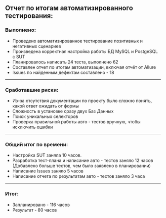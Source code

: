 ## Отчет по итогам автоматизированного тестирования:

### Выполнено:

* Проведено автоматизированное тестирование позитивных и негативных сценариев
* Произведена корректная настройка работы БД MySQL и PostgeSQL с SUT
* Планировалось написать 24 теста, выполнено 62
* Составлен отчет по итогам автоматизации, включая отчёт от Allure
* Issues по найденным дефектам составлено - 18

___

### Сработавшие риски:

* Из-за отсутствия документации по проекту было сложно понять, какой ответ ожидать от формы
* Сложность в установке сразу двух Баз Данных
* Поиск уникальных селекторов
* Проверка правильной работы авто - тестов вручную, чтобы исключить ошибки

___

### Общий итог по времени:

* Настройка SUT заняла 10 часов.
* Разработка тест-плана и написание авто - тестов заняло 12 часов (Добавлено больше тестов, чем было заявлено в
  планировании)
* Написание Issues заняло 5 часов
* Написание отчета по результатам авто - тестов заняло 3 часа

___

### Итог:

* Запланировано - 116 часов
* Результат - 80 часов
